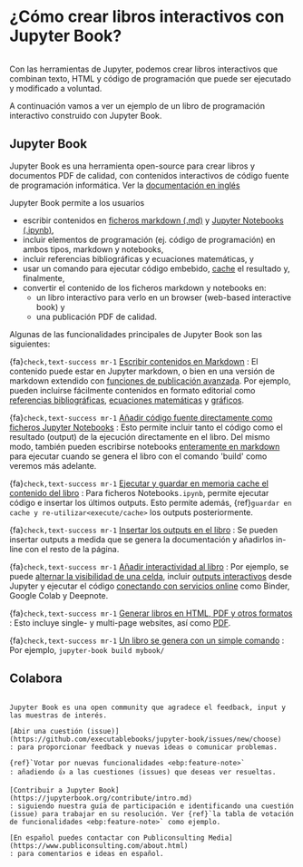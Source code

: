# ¿Cómo crear libros interactivos con Jupyter Book?

```{index} Crear libros interactivos
```

Con las herramientas de Jupyter, podemos crear libros interactivos que combinan texto, HTML y código de programación que puede ser ejecutado y modificado a voluntad.

A continuación vamos a ver un ejemplo de un libro de programación interactivo construido con Jupyter Book. 

## Jupyter Book

Jupyter Book es una herramienta open-source para crear libros y documentos PDF de calidad, con contenidos interactivos de código fuente de programación informática. Ver la [documentación en inglés](https://jupyterbook.org)

Jupyter Book permite a los usuarios

* escribir contenidos en [ficheros markdown (.md)](https://myst-parser.readthedocs.io/en/latest/) y [Jupyter Notebooks (.ipynb)](https://jupyter.org/),
* incluir elementos de programación (ej. código de programación) en ambos tipos, markdown y notebooks,
* incluir referencias bibliográficas y ecuaciones matemáticas, y
* usar un comando para ejecutar código embebido, [cache](https://jupyter-cache.readthedocs.io/en/latest/) el resultado y, finalmente,
* convertir el contenido de los ficheros markdown y notebooks en:
    * un libro interactivo para verlo en un browser (web-based interactive book) y
    * una publicación PDF de calidad.

Algunas de las funcionalidades principales de Jupyter Book son las siguientes:

{fa}`check,text-success mr-1` [Escribir contenidos en Markdown](https://jupyterbook.org/file-types/markdown)
: El contenido puede estar en Jupyter markdown, o bien en una versión de markdown extendido con [funciones de publicación avanzada](https://jupyterbook.org/content/myst).
Por ejemplo, pueden incluirse fácilmente contenidos en formato editorial como [referencias bibliográficas](https://jupyterbook.org/content/citations), [ecuaciones matemáticas](https://jupyterbook.org/content/math) y [gráficos](https://jupyterbook.org/content/figures).

{fa}`check,text-success mr-1` [Añadir código fuente directamente como ficheros Jupyter Notebooks](https://jupyterbook.org/file-types/notebooks)
: Esto permite incluir tanto el código como el resultado (output) de la ejecución directamente en el libro. Del mismo modo, también pueden escribirse notebooks [enteramente en markdown](https://jupyterbook.org/file-types/myst-notebooks) para ejecutar cuando se genera el libro con el comando 'build' como veremos más adelante.

{fa}`check,text-success mr-1` [Ejecutar y guardar en memoria cache el contenido del libro](https://jupyterbook.org/content/execute)
: Para ficheros Notebooks`.ipynb`, permite ejecutar código e insertar los últimos outputs.
  Esto permite además, {ref}`guardar en cache y re-utilizar<execute/cache>` los outputs posteriormente.

{fa}`check,text-success mr-1` [Insertar los outputs en el libro](https://jupyterbook.org/content:code-outputs)
: Se pueden insertar outputs a medida que se genera la documentación y añadirlos in-line con el resto de la página.

{fa}`check,text-success mr-1` [Añadir interactividad al libro](https://jupyterbook.org/interactive/launchbuttons)
: Por ejemplo, se puede [alternar la visibilidad de una celda](https://jupyterbook.org/interactive/hiding), incluir [outputs interactivos](https://jupyterbook.org/interactive/interactive) desde Jupyter y ejecutar el código [conectando con servicios online](https://jupyterbook.org/interactive/launchbuttons) como Binder, Google Colab y Deepnote.

{fa}`check,text-success mr-1` [Generar libros en HTML, PDF y otros formatos](https://jupyterbook.org/start/build)
: Esto incluye single- y multi-page websites, así como [PDF](https://jupyterbook.org/advanced/pdf).

{fa}`check,text-success mr-1` [Un libro se genera con un simple comando](https://jupyterbook.org/reference/cli)
: Por ejemplo, `jupyter-book build mybook/`

## Colabora

```{admonition} ¡Colabora con Jupyter Book!

Jupyter Book es una open community que agradece el feedback, input y las muestras de interés.

[Abir una cuestión (issue)](https://github.com/executablebooks/jupyter-book/issues/new/choose)
: para proporcionar feedback y nuevas ideas o comunicar problemas.

{ref}`Votar por nuevas funcionalidades <ebp:feature-note>`
: añadiendo 👍 a las cuestiones (issues) que deseas ver resueltas.

[Contribuir a Jupyter Book](https://jupyterbook.org/contribute/intro.md)
: siguiendo nuestra guía de participación e identificando una cuestión (issue) para trabajar en su resolución. Ver {ref}`la tabla de votación de funcionalidades <ebp:feature-note>` como ejemplo.

[En español puedes contactar con Publiconsulting Media](https://www.publiconsulting.com/about.html)
: para comentarios e ideas en español.
```
